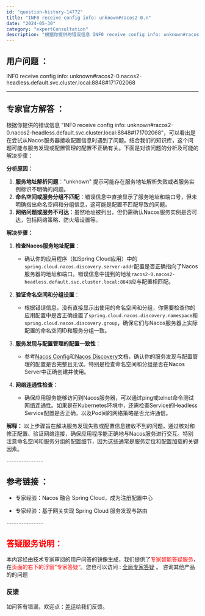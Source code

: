 ```yaml
---
id: "question-history-14772"
title: "INF0 receive config info: unknown#racos2-0.n"
date: "2024-05-30"
category: "expertConsultation"
description: "根据你提供的错误信息 INF0 receive config info: unknown#racos2-0.nacos2-headless.default.svc.cluster.local:8848#171702068，可以看出是在尝试从Nacos服务器接收配置信息时遇到了问题。结合我们的知识库，"
---
```


## 用户问题 ： 
 INF0 receive config info: unknown#racos2-0.nacos2-headless.default.svc.cluster.local:8848#171702068  

---------------
## 专家官方解答 ：

根据你提供的错误信息 "INF0 receive config info: unknown#racos2-0.nacos2-headless.default.svc.cluster.local:8848#171702068"，可以看出是在尝试从Nacos服务器接收配置信息时遇到了问题。结合我们的知识库，这个问题可能与服务发现或配置管理的配置不正确有关。下面是对该问题的分析及可能的解决步骤：

**分析原因：**
1. **服务地址解析问题**："unknown" 提示可能存在服务地址解析失败或者服务实例标识不明确的问题。
2. **命名空间或服务分组不匹配**：错误信息中直接显示了服务地址和端口号，但未明确指出命名空间和分组信息，这可能是配置不匹配导致的问题。
3. **网络问题或服务不可达**：虽然地址被列出，但仍需确认Nacos服务实例是否可达，包括网络策略、防火墙设置等。

**解决步骤：**

1. **检查Nacos服务地址配置**：
   - 确认你的应用程序（如Spring Cloud应用）中的`spring.cloud.nacos.discovery.server-addr`配置是否正确指向了Nacos服务器的地址和端口。错误信息中提到的地址`racos2-0.nacos2-headless.default.svc.cluster.local:8848`应与配置相匹配。
   
2. **验证命名空间和分组设置**：
   - 根据错误信息，没有直接显示出使用的命名空间和分组，你需要检查你的应用配置中是否正确设置了`spring.cloud.nacos.discovery.namespace`和`spring.cloud.nacos.discovery.group`，确保它们与Nacos服务器上实际配置的命名空间ID和服务分组一致。
   
3. **服务发现与配置管理的配置一致性**：
   - 参考[Nacos Config](https://github.com/spring-cloud-incubator/spring-cloud-alibaba/wiki/Nacos-config)和[Nacos Discovery](https://github.com/spring-cloud-incubator/spring-cloud-alibaba/wiki/Nacos-discovery)文档，确认你的服务发现与配置管理的配置是否完整且无误。特别是检查命名空间和分组是否在Nacos Server中正确创建并使用。

4. **网络连通性检查**：
   - 确保应用服务能够访问到Nacos服务器，可以通过ping或telnet命令测试网络连通性。如果是在Kubernetes环境中，还需检查Service的Headless Service配置是否正确，以及Pod间的网络策略是否允许通信。

**解释：**
以上步骤旨在解决服务发现失败或配置信息接收不到的问题，通过核对和修正配置、验证网络连接，确保应用程序能正确地与Nacos服务进行交互。特别注意命名空间和服务分组的配置细节，因为这些通常是服务定位和配置加载的关键因素。


<font color="#949494">---------------</font> 


## 参考链接 ：

* 专家经验：Nacos 融合 Spring Cloud，成为注册配置中心 
 
 * 专家经验：基于网关实现 Spring Cloud 服务发现与路由 


 <font color="#949494">---------------</font> 
 


## <font color="#FF0000">答疑服务说明：</font> 

本内容经由技术专家审阅的用户问答的镜像生成，我们提供了<font color="#FF0000">专家智能答疑服务</font>，在<font color="#FF0000">页面的右下的浮窗”专家答疑“</font>。您也可以访问 : [全局专家答疑](https://answer.opensource.alibaba.com/docs/intro) 。 咨询其他产品的的问题

### 反馈
如问答有错漏，欢迎点：[差评](https://ai.nacos.io/user/feedbackByEnhancerGradePOJOID?enhancerGradePOJOId=14796)给我们反馈。
